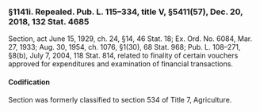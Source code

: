 ### §1141i. Repealed. Pub. L. 115–334, title V, §5411(57), Dec. 20, 2018, 132 Stat. 4685 ###

Section, act June 15, 1929, ch. 24, §14, 46 Stat. 18; Ex. Ord. No. 6084, Mar. 27, 1933; Aug. 30, 1954, ch. 1076, §1(30), 68 Stat. 968; Pub. L. 108–271, §8(b), July 7, 2004, 118 Stat. 814, related to finality of certain vouchers approved for expenditures and examination of financial transactions.

#### Codification ####

Section was formerly classified to section 534 of Title 7, Agriculture.
